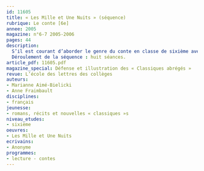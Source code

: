 ```yaml
---
id: 11605
title: « Les Mille et Une Nuits » (séquence)
rubrique: Le conte [6e]
annee: 2005
magazine: n°6-7 2005-2006
pages: 44
description: 
  S’il est courant d’aborder le genre du conte en classe de sixième avec l’étude des recueils de Perrault ou des frères Grimm, il est peut-être plus inhabituel de proposer aux élèves la lecture des récits des « Mille et Une Nuits » ; certains de ces contes, l’« Histoire d’Aladdin » ou celle d’Ali Baba, par exemple, leur sont pourtant tout aussi familiers. La lecture de ces récits dans une édition abrégée (« Classiques abrégés », l’école des loisirs, 2005) permet de mieux connaître l’origine de ce texte de référence et de mettre en évidence le pouvoir civilisateur de la parole et de la littérature à travers les récits de Schéhérazade. Programmée au troisième trimestre en sixième, cette séquence favorise le réinvestissement de certains acquis de l’année : structure et temporalité du récit, rôle du narrateur ou morale des récits, qui furent évoqués lors de l’étude des fables, notamment. Elle aborde dans un premier temps les objectifs littéraires liés au genre du conte : lire un recueil de contes, identifier les caractéristiques du genre et les notions afférentes (le schéma narratif, le merveilleux, la couleur locale, la visée du conte), rédiger et enrichir un récit, évoquer la question du héros. Cette proposition d’étude répond également à des objectifs linguistiques (les paroles rapportées directement et leurs fonctions, le lexique de la couleur locale et les emprunts lexicaux, les procédés d’écriture de l’émerveillement). Enfin, elle offre des objectifs méthodologiques (utiliser les indications spatio-temporelles pour compléter un document, notice biographique ou carte géographique, lire avec expressivité) autant que culturels (travailler sur les représentations du monde oriental).
  Déroulement de la séquence : huit séances.
article_pdf: 11605.pdf
magazine_special: Défense et illustration des « Classiques abrégés »
revue: L’école des lettres des collèges
auteurs:
- Marianne Aimé-Bielicki
- Anne Fraimbault
disciplines:
- français
jeunesse:
- romans, récits et nouvelles « classiques »s
niveau_etudes:
- sixième
oeuvres:
- Les Mille et Une Nuits
ecrivains:
- Anonyme
programmes:
- lecture - contes
---
```

